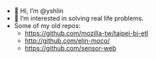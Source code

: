 - 👋 Hi, I’m @yshlin
- 👀 I’m interested in solving real life problems.
- Some of my old repos: 
  - https://github.com/mozilla-tw/taipei-bi-etl
  - http://github.com/elin-moco/
  - https://github.com/sensor-web
<!---
yshlin/yshlin is a ✨ special ✨ repository because its `README.md` (this file) appears on your GitHub profile.
You can click the Preview link to take a look at your changes.
--->
